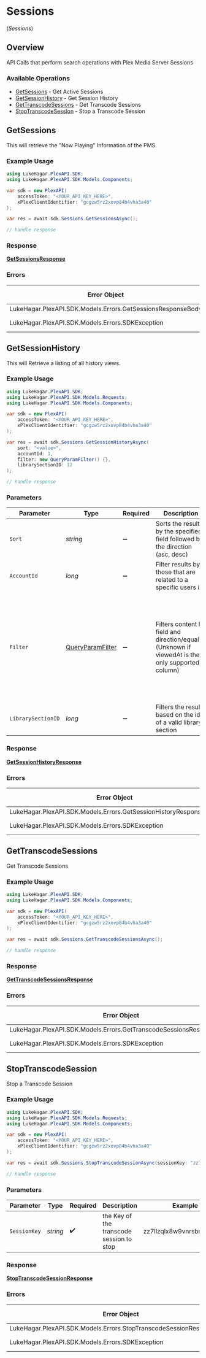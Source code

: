 # Sessions
(*Sessions*)

## Overview

API Calls that perform search operations with Plex Media Server Sessions


### Available Operations

* [GetSessions](#getsessions) - Get Active Sessions
* [GetSessionHistory](#getsessionhistory) - Get Session History
* [GetTranscodeSessions](#gettranscodesessions) - Get Transcode Sessions
* [StopTranscodeSession](#stoptranscodesession) - Stop a Transcode Session

## GetSessions

This will retrieve the "Now Playing" Information of the PMS.

### Example Usage

```csharp
using LukeHagar.PlexAPI.SDK;
using LukeHagar.PlexAPI.SDK.Models.Components;

var sdk = new PlexAPI(
    accessToken: "<YOUR_API_KEY_HERE>",
    xPlexClientIdentifier: "gcgzw5rz2xovp84b4vha3a40"
);

var res = await sdk.Sessions.GetSessionsAsync();

// handle response
```

### Response

**[GetSessionsResponse](../../Models/Requests/GetSessionsResponse.md)**

### Errors

| Error Object                                                | Status Code                                                 | Content Type                                                |
| ----------------------------------------------------------- | ----------------------------------------------------------- | ----------------------------------------------------------- |
| LukeHagar.PlexAPI.SDK.Models.Errors.GetSessionsResponseBody | 401                                                         | application/json                                            |
| LukeHagar.PlexAPI.SDK.Models.Errors.SDKException            | 4xx-5xx                                                     | */*                                                         |


## GetSessionHistory

This will Retrieve a listing of all history views.

### Example Usage

```csharp
using LukeHagar.PlexAPI.SDK;
using LukeHagar.PlexAPI.SDK.Models.Requests;
using LukeHagar.PlexAPI.SDK.Models.Components;

var sdk = new PlexAPI(
    accessToken: "<YOUR_API_KEY_HERE>",
    xPlexClientIdentifier: "gcgzw5rz2xovp84b4vha3a40"
);

var res = await sdk.Sessions.GetSessionHistoryAsync(
    sort: "<value>",
    accountId: 1,
    filter: new QueryParamFilter() {},
    librarySectionID: 12
);

// handle response
```

### Parameters

| Parameter                                                                                                                                                                                     | Type                                                                                                                                                                                          | Required                                                                                                                                                                                      | Description                                                                                                                                                                                   | Example                                                                                                                                                                                       |
| --------------------------------------------------------------------------------------------------------------------------------------------------------------------------------------------- | --------------------------------------------------------------------------------------------------------------------------------------------------------------------------------------------- | --------------------------------------------------------------------------------------------------------------------------------------------------------------------------------------------- | --------------------------------------------------------------------------------------------------------------------------------------------------------------------------------------------- | --------------------------------------------------------------------------------------------------------------------------------------------------------------------------------------------- |
| `Sort`                                                                                                                                                                                        | *string*                                                                                                                                                                                      | :heavy_minus_sign:                                                                                                                                                                            | Sorts the results by the specified field followed by the direction (asc, desc)<br/>                                                                                                           |                                                                                                                                                                                               |
| `AccountId`                                                                                                                                                                                   | *long*                                                                                                                                                                                        | :heavy_minus_sign:                                                                                                                                                                            | Filter results by those that are related to a specific users id<br/>                                                                                                                          | 1                                                                                                                                                                                             |
| `Filter`                                                                                                                                                                                      | [QueryParamFilter](../../Models/Requests/QueryParamFilter.md)                                                                                                                                 | :heavy_minus_sign:                                                                                                                                                                            | Filters content by field and direction/equality<br/>(Unknown if viewedAt is the only supported column)<br/>                                                                                   | {<br/>"viewed-at-greater-than": {<br/>"value": "viewedAt\u003e"<br/>},<br/>"viewed-at-greater-than-or-equal-to": {<br/>"value": "viewedAt\u003e=\u003e"<br/>},<br/>"viewed-at-less-than": {<br/>"value": "viewedAt\u003c"<br/>}<br/>} |
| `LibrarySectionID`                                                                                                                                                                            | *long*                                                                                                                                                                                        | :heavy_minus_sign:                                                                                                                                                                            | Filters the results based on the id of a valid library section<br/>                                                                                                                           | 12                                                                                                                                                                                            |

### Response

**[GetSessionHistoryResponse](../../Models/Requests/GetSessionHistoryResponse.md)**

### Errors

| Error Object                                                      | Status Code                                                       | Content Type                                                      |
| ----------------------------------------------------------------- | ----------------------------------------------------------------- | ----------------------------------------------------------------- |
| LukeHagar.PlexAPI.SDK.Models.Errors.GetSessionHistoryResponseBody | 401                                                               | application/json                                                  |
| LukeHagar.PlexAPI.SDK.Models.Errors.SDKException                  | 4xx-5xx                                                           | */*                                                               |


## GetTranscodeSessions

Get Transcode Sessions

### Example Usage

```csharp
using LukeHagar.PlexAPI.SDK;
using LukeHagar.PlexAPI.SDK.Models.Components;

var sdk = new PlexAPI(
    accessToken: "<YOUR_API_KEY_HERE>",
    xPlexClientIdentifier: "gcgzw5rz2xovp84b4vha3a40"
);

var res = await sdk.Sessions.GetTranscodeSessionsAsync();

// handle response
```

### Response

**[GetTranscodeSessionsResponse](../../Models/Requests/GetTranscodeSessionsResponse.md)**

### Errors

| Error Object                                                         | Status Code                                                          | Content Type                                                         |
| -------------------------------------------------------------------- | -------------------------------------------------------------------- | -------------------------------------------------------------------- |
| LukeHagar.PlexAPI.SDK.Models.Errors.GetTranscodeSessionsResponseBody | 401                                                                  | application/json                                                     |
| LukeHagar.PlexAPI.SDK.Models.Errors.SDKException                     | 4xx-5xx                                                              | */*                                                                  |


## StopTranscodeSession

Stop a Transcode Session

### Example Usage

```csharp
using LukeHagar.PlexAPI.SDK;
using LukeHagar.PlexAPI.SDK.Models.Requests;
using LukeHagar.PlexAPI.SDK.Models.Components;

var sdk = new PlexAPI(
    accessToken: "<YOUR_API_KEY_HERE>",
    xPlexClientIdentifier: "gcgzw5rz2xovp84b4vha3a40"
);

var res = await sdk.Sessions.StopTranscodeSessionAsync(sessionKey: "zz7llzqlx8w9vnrsbnwhbmep");

// handle response
```

### Parameters

| Parameter                                | Type                                     | Required                                 | Description                              | Example                                  |
| ---------------------------------------- | ---------------------------------------- | ---------------------------------------- | ---------------------------------------- | ---------------------------------------- |
| `SessionKey`                             | *string*                                 | :heavy_check_mark:                       | the Key of the transcode session to stop | zz7llzqlx8w9vnrsbnwhbmep                 |

### Response

**[StopTranscodeSessionResponse](../../Models/Requests/StopTranscodeSessionResponse.md)**

### Errors

| Error Object                                                         | Status Code                                                          | Content Type                                                         |
| -------------------------------------------------------------------- | -------------------------------------------------------------------- | -------------------------------------------------------------------- |
| LukeHagar.PlexAPI.SDK.Models.Errors.StopTranscodeSessionResponseBody | 401                                                                  | application/json                                                     |
| LukeHagar.PlexAPI.SDK.Models.Errors.SDKException                     | 4xx-5xx                                                              | */*                                                                  |
